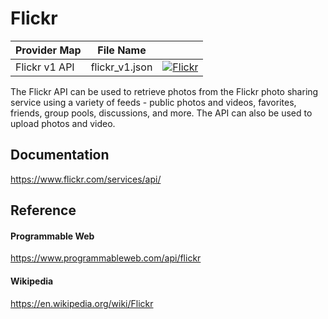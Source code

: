 # Flickr

| Provider Map | File Name | |
|------------------------------|------------------------------|--------------------------------------------------------------------------------------------------------------------------------------------------------------------------------------------------------------------------------------------------------------------|
| Flickr v1 API | flickr_v1.json | [![Flickr](https://d233zlhvpze22y.cloudfront.net/github/AddBitScoopXSmall.png)](https://bitscoop.com/maps/create?source=https://raw.githubusercontent.com/bitscooplabs/provider-maps/master/flickr/flickr_v1.json) |

The Flickr API can be used to retrieve photos from the Flickr photo sharing service using a variety of feeds - public photos and videos, favorites, friends, group pools, discussions, and more. The API can also be used to upload photos and video.

## Documentation
https://www.flickr.com/services/api/

## Reference

#### Programmable Web
https://www.programmableweb.com/api/flickr

#### Wikipedia
https://en.wikipedia.org/wiki/Flickr
